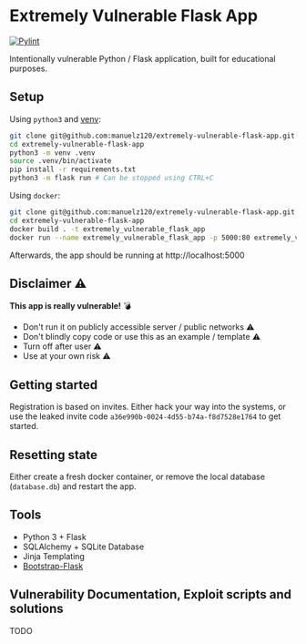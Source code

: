 # Extremely Vulnerable Flask App

[![Pylint](https://github.com/manuelz120/extremely-vulnerable-flask-app/actions/workflows/pylint.yml/badge.svg)](https://github.com/manuelz120/extremely-vulnerable-flask-app/actions/workflows/pylint.yml)

Intentionally vulnerable Python / Flask application, built for educational purposes.

## Setup

Using `python3` and [venv](https://docs.python.org/3/library/venv.html):

```bash
git clone git@github.com:manuelz120/extremely-vulnerable-flask-app.git
cd extremely-vulnerable-flask-app
python3 -m venv .venv
source .venv/bin/activate
pip install -r requirements.txt
python3 -m flask run # Can be stopped using CTRL+C
```

Using `docker`:

```bash
git clone git@github.com:manuelz120/extremely-vulnerable-flask-app.git
cd extremely-vulnerable-flask-app
docker build . -t extremely_vulnerable_flask_app
docker run --name extremely_vulnerable_flask_app -p 5000:80 extremely_vulnerable_flask_app  # Can be stopped using CTRL+C or by running `docker kill extremely_vulnerable_flask_app`
```

Afterwards, the app should be running at http://localhost:5000

## Disclaimer ⚠️

**This app is really vulnerable!** 💣

- Don't run it on publicly accessible server / public networks ⚠️
- Don't blindly copy code or use this as an example / template ⚠️
- Turn off after user ⚠️
- Use at your own risk ⚠️

## Getting started

Registration is based on invites. Either hack your way into the systems, or use the leaked invite code `a36e990b-0024-4d55-b74a-f8d7528e1764` to get started.

## Resetting state

Either create a fresh docker container, or remove the local database (`database.db`) and restart the app.

## Tools

- Python 3 + Flask
- SQLAlchemy + SQLite Database
- Jinja Templating
- [Bootstrap-Flask](https://bootstrap-flask.readthedocs.io/en/stable/)

## Vulnerability Documentation, Exploit scripts and solutions

TODO
